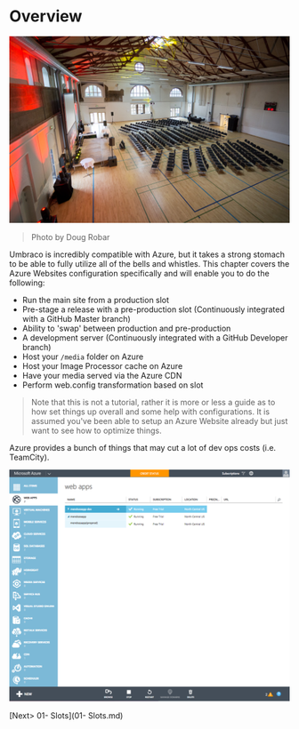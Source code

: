 # Overview

![14434411872_fd5c69b77c_o.jpg](assets/14434411872_fd5c69b77c_o.jpg)
>Photo by Doug Robar

Umbraco is incredibly compatible with Azure, but it takes a strong stomach to be able to fully utilize all of the bells and whistles.  This chapter covers the Azure Websites configuration specifically and will enable you to do the following:

* Run the main site from a production slot
* Pre-stage a release with a pre-production slot (Continuously integrated with a GitHub Master branch)
* Ability to 'swap' between production and pre-production
* A development server (Continuously integrated with a GitHub Developer branch)
* Host your `/media` folder on Azure
* Host your Image Processor cache on Azure
* Have your media served via the Azure CDN
* Perform web.config transformation based on slot

>Note that this is not a tutorial, rather it is more or less a guide as to how set things up overall and some help with configurations.  It is assumed you've been able to setup an Azure Website already but just want to see how to optimize things.

Azure provides a bunch of things that may cut a lot of dev ops costs (i.e. TeamCity).

![azure.png](assets/azure.png)

[Next> 01- Slots](01- Slots.md)